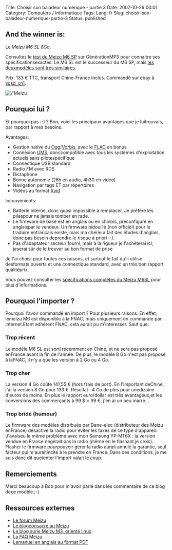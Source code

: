 Title: Choisir son baladeur numérique - partie 3
Date: 2007-10-26 00:01
Category: Computers / Informatique
Tags:
Lang: fr
Slug: choisir-son-baladeur-numerique-partie-3
Status: published

And the winner is:
------------------

Le *Meizu M6 SL 8Go*.

Consultez le [test du Meizu M6 SP](\%22http://www.generationmp3.com/labotestgmp3/index.php/2006/09/12/73-test-et-video-du-meizu-miniplayer-m6\%22) sur GénérationMP3 pour connaitre ses spécificationsexactes. Le M6 SL est le successeur du M6 SP, mais [les deuxmodèles sont très similaires](\%22http://fr.meizublog.com/specifications-prix-et-dates-du-meizu-m6-sl/\%22).

Prix: 133 € TTC, transport Chine-France inclus. Commandé sur ebay à [ygsd\_cn1](\%22http://myworld.ebay.fr/ygsd_cn1\%22).

![\\"Meizu](\%22/public/vrac/meizu_sl.jpg\%22)

Pourquoi lui ?
--------------

Et pourquoi pas :-) ? Bon, voici les principaux avantages que je luitrouvais, par rapport à mes besoins.

Avantages:

-   Gestion native du [Ogg](\%22http://fr.wikipedia.org/wiki/Ogg\%22)/[Vorbis](\%22http://fr.wikipedia.org/wiki/Vorbis\%22), avec le [FLAC](\%22http://fr.wikipedia.org/wiki/FLAC\%22) en bonus
-   Connexion [UMS](\%22http://en.wikipedia.org/wiki/USB_mass_storage_device_class\%22), donccompatible avec tous les systèmes d'exploitation actuels sans pilotespécifique
-   Connectique USB standard
-   Radio FM avec RDS
-   Dictaphone
-   Bonne autonomie (26h en audio, 4h30 en vidéo)
-   Navigation par tags ET par répertoires
-   Vidéos au format [Xvid](\%22http://fr.wikipedia.org/wiki/Xvid\%22)

Inconvénients:

-   Batterie interne, donc quasi impossible à remplacer. Je préfère les pilespour ne jamais tomber en rade.
-   Le firmware de base est en anglais ou en chinois, préconfiguré en anglaispar le vendeur. Un firmware bidouillé (non officiel) pour le traduire enfrançais existe, mais ma chérie a fait des études d'anglais, donc pas besoin deprendre le risque à priori :-).
-   Pas d'adaptateur secteur fourni, mais à la rigueur je l'achèterai ici, jeserai sûr de le trouver au bon format de prise

Je l'ai choisi pour toutes ces raisons, et surtout le fait qu'il utilise desformats ouverts et une connectique standard, avec un très bon rapport qualitéprix.

Vous pouvez consulter les [spécifications complètes du Meizu M6SL](\%22http://en.meizu.com/product_m6sl.asp\%22) pour plus d'informations.

Pourquoi l'importer ?
---------------------

Pourquoi l'avoir commandé en import ? Pour plusieurs raisons. En effet, lemeizu M6 est disponible à la FNAC, mais uniquement en commande par internet.Etant adhérent FNAC, cela aurait pu m'intéresser. Sauf que:

### Trop récent

Le modèle M6 SL est sorti récemment en Chine, et ne sera pas proposé enFrance avant la fin de l'année. De plus, le modèle 8 Go n'est pas proposé à laFNAC, il n'y a que les version à 2 Go ou 4 Go.

### Trop cher

La version 4 Go coûte 141,55 € (hors frais de port). En l'important deChine, j'ai la version 8 Go pour 133 €. Résultat : 4 Go de plus pour unedizaine d'euros de moins. En plus le rapport euro/dollar est très avantageux,et les conversions des commerçants à 99 \$ = 99 €, j'en ai un peu marre...

### Trop bridé (humour)

Le firmware des modèles distribués par Dane-elec (distributeur des Meizu enFrance) désactive la radio pour éviter les taxes de ce type d'appareil. J'avaiseu le même problème avec mon Samsung YP-MT6X : la version vendue en France negérait pas la radio (même en le flashant je crois). Flasher le firmware pourpouvoir gérer la radio aurait annulé la garantie, seul facteur qui m'auraitincité à le prendre en France. Dans ces conditions, je me suis donc dit quetenter l'import valait le coup.

Remerciements
-------------

Merci beaucoup à Bob pour m'avoir parlé dans les commentaire de ce blog dece modèle ;-)

Ressources externes
-------------------

-   [Le forum Meizu](\%22http://www.meizume.com\%22)
-   [Le blogconsacré au Meizu](\%22http://meizu-miniplayer.blogspot.com\%22)
-   [Le blog surle Meizu M3, orienté linux](\%22http://www.llaumgui.com/tag/Meizu%20M3\%22)
-   [La FAQ Meizu](\%22http://fr.meizublog.com/faq/\%22)
-   [Lemanuel en anglais au format PDF](\%22http://en.meizu.com/downfile/M6manual_T1.009.pdf\%22)

